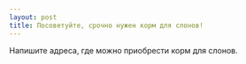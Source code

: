 ```yaml
---
layout: post 
title: Посоветуйте, срочно нужен корм для слонов! 
--- 
```

Напишите адреса, где можно приобрести корм для слонов.